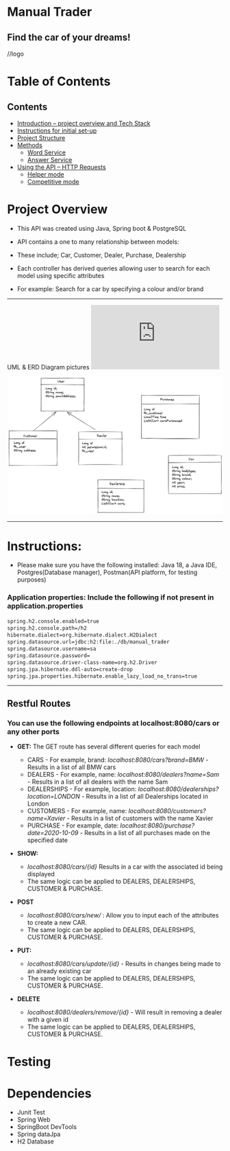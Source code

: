 # Manual Trader
Find the car of your dreams!
---
//logo
# Table of Contents

## Contents

* [Introduction – project overview and Tech Stack](#project-overview)
* [Instructions for initial set-up](#instructions)
* [Project Structure](#project-structure)
* [Methods](#methods)
   * [Word Service](#_word-service_-wordservice)
   * [Answer Service](#_answerservice_-answerservice)
* [Using the API – HTTP Requests](#using-the-api--http-requests)
   * [Helper mode](#_primary-helper-mode-requests_)
   * [Competitive mode](#_primary-competitive-mode-requests_)


# Project Overview
- This API was created using Java, Spring boot & PostgreSQL
- API contains a one to many relationship between models:






- These include; Car, Customer, Dealer, Purchase, Dealership
- Each controller has derived queries allowing user to search for each model using specific attributes
- For example: Search for a car by specifying a colour and/or brand
---
UML & ERD Diagram pictures
![ERD Diagram](https://github.com/kagami7410/Dealership_Project/blob/main/ERD_CARSPROJECT.pdf)

![UML Diagram](
https://github.com/kagami7410/Dealership_Project/blob/main/Dealership_UML_Diagram.png)

---
# Instructions:
 - Please make sure you have the following installed: Java 18, a Java IDE, Postgres(Database manager), Postman(API platform, for testing purposes)
### Application properties: Include the following if not present in application.properties

```
spring.h2.console.enabled=true
spring.h2.console.path=/h2
hibernate.dialect=org.hibernate.dialect.H2Dialect
spring.datasource.url=jdbc:h2:file:./db/manual_trader
spring.datasource.username=sa
spring.datasource.password=
spring.datasource.driver-class-name=org.h2.Driver
spring.jpa.hibernate.ddl-auto=create-drop
spring.jpa.properties.hibernate.enable_lazy_load_no_trans=true
```
---
## Restful Routes
### You can use the following endpoints at localhost:8080/cars or any other ports

- **GET:** The GET route has several different queries for each model
    - CARS - For example, brand: *localhost:8080/cars?brand=BMW* - Results in a list of all BMW cars
    - DEALERS - For example, name: *localhost:8080/dealers?name=Sam* - Results in a list of all dealers with the name Sam
    - DEALERSHIPS - For example, location: *localhost:8080/dealerships?location=LONDON* - Results in a list of all Dealerships located in London
    - CUSTOMERS - For example, name: *localhost:8080/customers?name=Xavier* - Results in a list of customers with the name Xavier
    - PURCHASE - For example, date: *localhost:8080/purchase?date=2020-10-09* - Results in a list of all purchases made on the specified date  

- **SHOW:**
    - *localhost:8080/cars/{id}* Results in a car with the associated id being displayed
    - The same logic can be applied to DEALERS, DEALERSHIPS, CUSTOMER & PURCHASE.

- **POST**
    - *localhost:8080/cars/new/* : Allow you to input each of the attributes to create a new CAR. 
    - The same logic can be applied to DEALERS, DEALERSHIPS, CUSTOMER & PURCHASE.

- **PUT:**
    - *localhost:8080/cars/update/{id}* - Results in changes being made to an already existing car
    - The same logic can be applied to DEALERS, DEALERSHIPS, CUSTOMER & PURCHASE.

- **DELETE**
    - *localhost:8080/dealers/remove/{id}* - Will result in removing a dealer with a given id
    - The same logic can be applied to DEALERS, DEALERSHIPS, CUSTOMER & PURCHASE.


# Testing


#  Dependencies

- Junit Test
- Spring Web
- SpringBoot DevTools
- Spring dataJpa
- H2 Database
